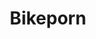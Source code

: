 ---
title: Bikeporn
crosslinks:
- EveryDayRide
- FixedGearBicycle
- BicyclingCirclejerk
- wholesomemes
- MTB
- Serendipity
- Gloryholes
- childfree
- knolling
---